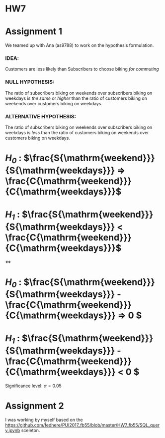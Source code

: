 # HW7

# Assignment 1
We teamed up with Ana (as9788) to work on the hypothesis formulation.
### IDEA:
Customers are less likely than Subscribers to choose biking _for commuting_

### NULL HYPOTHESIS:
The ratio of subscribers biking on weekends over subscribers biking on weekdays is _the same_ or _higher_ than the ratio of customers biking on weekends over customers biking on weekdays.
### ALTERNATIVE HYPOTHESIS:
The ratio of subscribers biking on weekends over subscribers biking on weekdays is _less_ than the ratio of customers biking on weekends over customers biking on weekdays.

# _$H_0$_ : $\frac{S{\mathrm{weekend}}}{S{\mathrm{weekdays}}} => \frac{C{\mathrm{weekend}}}{C{\mathrm{weekdays}}}$
# _$H_1$_ : $\frac{S{\mathrm{weekend}}}{S{\mathrm{weekdays}}} < \frac{C{\mathrm{weekend}}}{C{\mathrm{weekdays}}}$

<=>

# _$H_0$_ : $\frac{S{\mathrm{weekend}}}{S{\mathrm{weekdays}}} - \frac{C{\mathrm{weekend}}}{C{\mathrm{weekdays}}} => 0 $
# _$H_1$_ : $\frac{S{\mathrm{weekend}}}{S{\mathrm{weekdays}}} - \frac{C{\mathrm{weekend}}}{C{\mathrm{weekdays}}} < 0 $


Significance level:  $\alpha=0.05$

# Assignment 2
I was working by myself based on the https://github.com/fedhere/PUI2017_fb55/blob/master/HW7_fb55/SQL_query.ipynb sceleton.
